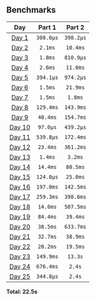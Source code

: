 <!--- benchmarking table --->
## Benchmarks

| Day | Part 1 | Part 2 |
| :---: | :---: | :---:  |
| [Day 1](./01.rb) | `308.0µs` | `398.2µs` |
| [Day 2](./02.rb) | `2.1ms` | `10.4ms` |
| [Day 3](./03.rb) | `1.8ms` | `810.9µs` |
| [Day 4](./04.rb) | `2.6ms` | `11.0ms` |
| [Day 5](./05.rb) | `394.1µs` | `974.2µs` |
| [Day 6](./06.rb) | `1.5ms` | `21.9ms` |
| [Day 7](./07.rb) | `1.5ms` | `1.8ms` |
| [Day 8](./08.rb) | `129.4ms` | `143.9ms` |
| [Day 9](./09.rb) | `40.4ms` | `154.7ms` |
| [Day 10](./10.rb) | `97.0µs` | `439.2µs` |
| [Day 11](./11.rb) | `539.8µs` | `172.4ms` |
| [Day 12](./12.rb) | `23.4ms` | `361.2ms` |
| [Day 13](./13.rb) | `1.4ms` | `3.2ms` |
| [Day 14](./14.rb) | `14.4ms` | `80.5ms` |
| [Day 15](./15.rb) | `124.0µs` | `25.0ms` |
| [Day 16](./16.rb) | `197.0ms` | `142.5ms` |
| [Day 17](./17.rb) | `259.3ms` | `398.6ms` |
| [Day 18](./18.rb) | `14.0ms` | `507.5ms` |
| [Day 19](./19.rb) | `84.4ms` | `39.4ms` |
| [Day 20](./20.rb) | `38.5ms` | `633.7ms` |
| [Day 21](./21.rb) | `32.7ms` | `38.9ms` |
| [Day 22](./22.rb) | `20.2ms` | `19.5ms` |
| [Day 23](./23.rb) | `149.9ms` | `13.3s` |
| [Day 24](./24.rb) | `676.4ms` | `2.4s` |
| [Day 25](./25.rb) | `344.8µs` | `2.4s` |

**Total: 22.5s**
<!--- benchmarking table --->
